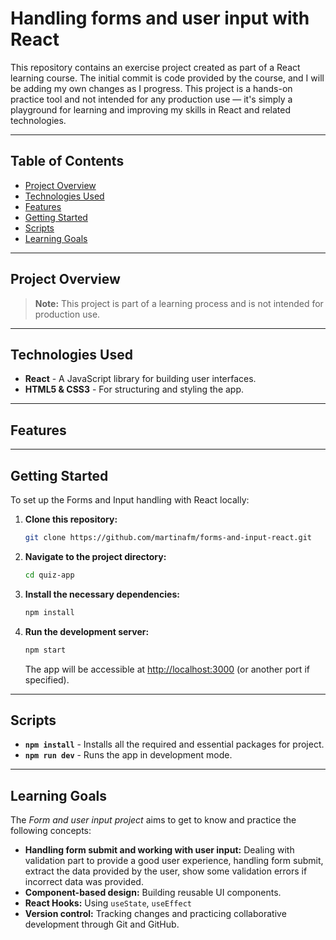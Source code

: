 # Handling forms and user input with React

This repository contains an exercise project created as part of a React learning course. The initial commit is code provided by the course, and I will be adding my own changes as I progress. This project is a hands-on practice tool and not intended for any production use — it's simply a playground for learning and improving my skills in React and related technologies.

---

## Table of Contents
- [Project Overview](#project-overview)
- [Technologies Used](#technologies-used)
- [Features](#features)
- [Getting Started](#getting-started)
- [Scripts](#scripts)
- [Learning Goals](#learning-goals)

---

## Project Overview


> **Note:** This project is part of a learning process and is not intended for production use.

---

## Technologies Used

- **React** - A JavaScript library for building user interfaces.
- **HTML5 & CSS3** - For structuring and styling the app.

---

## Features


---

## Getting Started

To set up the Forms and Input handling with React locally:

1. **Clone this repository:**
   ```bash
   git clone https://github.com/martinafm/forms-and-input-react.git
   ```

2. **Navigate to the project directory:**
   ```bash
   cd quiz-app
   ```

3. **Install the necessary dependencies:**
   ```bash
   npm install
   ```

4. **Run the development server:**
   ```bash
   npm start
   ```
   The app will be accessible at [http://localhost:3000](http://localhost:3000) (or another port if specified).

---

## Scripts

- **`npm install`** - Installs all the required and essential packages for project.
- **`npm run dev`** - Runs the app in development mode.

---

## Learning Goals

The *Form and user input project* aims to get to know and practice the following concepts:

- **Handling form submit and working with user input:**  Dealing with validation part to provide a good user experience, handling form submit, extract the data provided by the user, show some validation errors if incorrect data was provided.
- **Component-based design:** Building reusable UI components.
- **React Hooks:** Using `useState`, `useEffect`
- **Version control:** Tracking changes and practicing collaborative development through Git and GitHub.